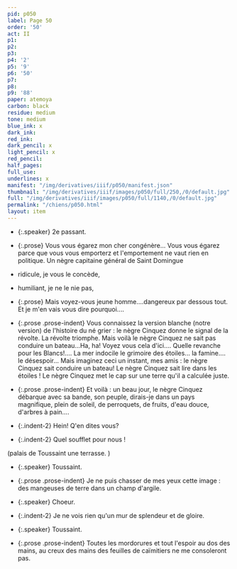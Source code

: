 ```yaml
---
pid: p050
label: Page 50
order: '50'
act: II
p1: 
p2: 
p3: 
p4: '2'
p5: '9'
p6: '50'
p7: 
p8: 
p9: '88'
paper: atemoya
carbon: black
residue: medium
tone: medium
blue_ink: x
dark_ink: 
red_ink: 
dark_pencil: x
light_pencil: x
red_pencil: 
half_pages: 
full_use: 
underlines: x
manifest: "/img/derivatives/iiif/p050/manifest.json"
thumbnail: "/img/derivatives/iiif/images/p050/full/250,/0/default.jpg"
full: "/img/derivatives/iiif/images/p050/full/1140,/0/default.jpg"
permalink: "/chiens/p050.html"
layout: item
---
```




- {:.speaker} 2e passant.

- {:.prose} Vous vous égarez mon cher congénère... Vous vous égarez parce que vous vous emporte<span class="delete">r</span><span class="add light-pencil above">z </span> et l'emportement ne vaut rien en politique. Un nègre capitaine général de Saint Domingue
- ridicule, je vous le concède,
- humiliant, je ne le nie pas,
- {:.prose} Mais voyez-vous jeune homme....dangereux par dess<span class="delete">o</span>us tout. Et je m'en vais vous dire pourquoi....
- {:.prose .prose-indent} Vous connaissez la version blanche (notre version) de l'histoire du né grier&nbsp;: le nègre Cinquez donne le signal de la révolte. La révolte triomphe. Mais voilà le nègre Cinquez ne sait pas conduire un bateau...Ha, ha! Voyez vous cela d'ici.... Quelle revanche pour les Blancs!.... La mer indocile le grimoire des étoiles... la famine.... le désespoir... Mais imaginez ceci un instant, mes amis&nbsp;: le nègre Cinquez sait conduire un bateau! Le nègre Cinquez sait lire dans les étoiles&nbsp;! Le nègre Cinquez met le cap sur une terre qu'il a calculée juste.
- {:.prose .prose-indent} Et voilà&nbsp;: un beau jour, le nègre Cinquez débarque avec sa bande, son peuple, dirais-je dans un pays magnifique, plein de soleil, de perroquets, de fruits, d'eau douce, d'arbres à pain....
- {:.indent-2} Hein! Q'en dites vous?
- {:.indent-2} Quel soufflet pour nous&nbsp;!


<span class="add  "><span class="delete">(palais de Toussaint une terrasse. )</span></span>



- {:.speaker} Toussaint.

- {:.prose .prose-indent} Je ne puis chasser de mes yeux cette image&nbsp;: des mangeuses de terre dans un champ d'argile.


- {:.speaker} Choeur.

- {:.indent-2} Je ne vois rien qu'un mur de splendeur et de gloire.


- {:.speaker} Toussaint.

- {:.prose .prose-indent} Toutes les mordorures et tout l'espoir au dos des mains, au creux des mains des feuilles de caïmitiers ne me consoleront pas.



